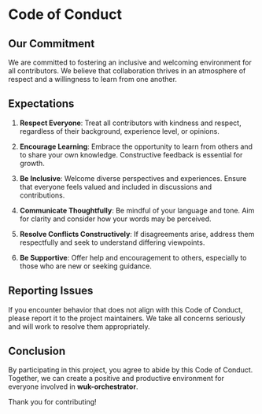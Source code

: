 # Code of Conduct

## Our Commitment

We are committed to fostering an inclusive and welcoming environment for all contributors. We believe that collaboration thrives in an atmosphere of respect and a willingness to learn from one another.

## Expectations

1. **Respect Everyone**: Treat all contributors with kindness and respect, regardless of their background, experience level, or opinions.

2. **Encourage Learning**: Embrace the opportunity to learn from others and to share your own knowledge. Constructive feedback is essential for growth.

3. **Be Inclusive**: Welcome diverse perspectives and experiences. Ensure that everyone feels valued and included in discussions and contributions.

4. **Communicate Thoughtfully**: Be mindful of your language and tone. Aim for clarity and consider how your words may be perceived.

5. **Resolve Conflicts Constructively**: If disagreements arise, address them respectfully and seek to understand differing viewpoints.

6. **Be Supportive**: Offer help and encouragement to others, especially to those who are new or seeking guidance.

## Reporting Issues

If you encounter behavior that does not align with this Code of Conduct, please report it to the project maintainers. We take all concerns seriously and will work to resolve them appropriately.

## Conclusion

By participating in this project, you agree to abide by this Code of Conduct. Together, we can create a positive and productive environment for everyone involved in **wuk-orchestrator**.

Thank you for contributing!
